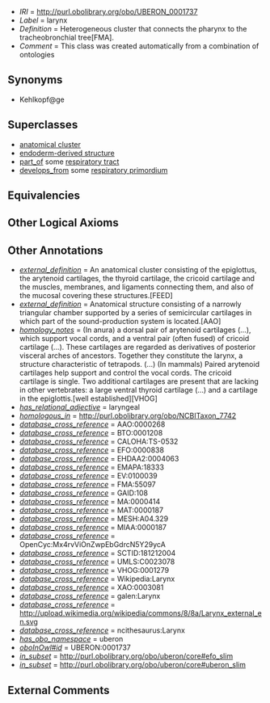  * *IRI* = http://purl.obolibrary.org/obo/UBERON_0001737
 * *Label* = larynx
 * *Definition* = Heterogeneous cluster that connects the pharynx to the tracheobronchial tree[FMA].
 * *Comment* = This class was created automatically from a combination of ontologies

## Synonyms

 * Kehlkopf@ge

## Superclasses

 * [anatomical cluster](../../UBERON/77/UBERON_0000477.md)
 * [endoderm-derived structure](../../UBERON/19/UBERON_0004119.md)
 * [part_of](../../BFO/50/BFO_0000050.md) some [respiratory tract](../../UBERON/65/UBERON_0000065.md)
 * [develops_from](../../RO/02/RO_0002202.md) some [respiratory primordium](../../UBERON/47/UBERON_0008947.md)

## Equivalencies


## Other Logical Axioms


## Other Annotations

 * *[external_definition](../../UBPROP/01/UBPROP_0000001.md)* = An anatomical cluster consisting of the epiglottus, the arytenoid cartilages, the thyroid cartilage, the cricoid cartilage and the muscles, membranes, and ligaments connecting them, and also of the mucosal covering these structures.[FEED]
 * *[external_definition](../../UBPROP/01/UBPROP_0000001.md)* = Anatomical structure consisting of a narrowly triangular chamber supported by a series of semicircular cartilages in which part of the sound-production system is located.[AAO]
 * *[homology_notes](../../UBPROP/03/UBPROP_0000003.md)* =  (In anura) a dorsal pair of arytenoid cartilages (...), which support vocal cords, and a ventral pair (often fused) of cricoid cartilage (...). These cartilages are regarded as derivatives of posterior visceral arches of ancestors. Together they constitute the larynx, a structure characteristic of tetrapods. (...) (In mammals) Paired arytenoid cartilages help support and control the vocal cords. The cricoid cartilage is single. Two additional cartilages are present that are lacking in other vertebrates: a large ventral thyroid cartilage (...) and a cartilage in the epiglottis.[well established][VHOG]
 * *[has_relational_adjective](../../UBPROP/07/UBPROP_0000007.md)* = laryngeal
 * *[homologous_in](../../core#homologous/in/core#homologous_in.md)* = http://purl.obolibrary.org/obo/NCBITaxon_7742
 * *[database_cross_reference](../../ef/oboInOwl#hasDbXref.md)* = AAO:0000268
 * *[database_cross_reference](../../ef/oboInOwl#hasDbXref.md)* = BTO:0001208
 * *[database_cross_reference](../../ef/oboInOwl#hasDbXref.md)* = CALOHA:TS-0532
 * *[database_cross_reference](../../ef/oboInOwl#hasDbXref.md)* = EFO:0000838
 * *[database_cross_reference](../../ef/oboInOwl#hasDbXref.md)* = EHDAA2:0004063
 * *[database_cross_reference](../../ef/oboInOwl#hasDbXref.md)* = EMAPA:18333
 * *[database_cross_reference](../../ef/oboInOwl#hasDbXref.md)* = EV:0100039
 * *[database_cross_reference](../../ef/oboInOwl#hasDbXref.md)* = FMA:55097
 * *[database_cross_reference](../../ef/oboInOwl#hasDbXref.md)* = GAID:108
 * *[database_cross_reference](../../ef/oboInOwl#hasDbXref.md)* = MA:0000414
 * *[database_cross_reference](../../ef/oboInOwl#hasDbXref.md)* = MAT:0000187
 * *[database_cross_reference](../../ef/oboInOwl#hasDbXref.md)* = MESH:A04.329
 * *[database_cross_reference](../../ef/oboInOwl#hasDbXref.md)* = MIAA:0000187
 * *[database_cross_reference](../../ef/oboInOwl#hasDbXref.md)* = OpenCyc:Mx4rvViOnZwpEbGdrcN5Y29ycA
 * *[database_cross_reference](../../ef/oboInOwl#hasDbXref.md)* = SCTID:181212004
 * *[database_cross_reference](../../ef/oboInOwl#hasDbXref.md)* = UMLS:C0023078
 * *[database_cross_reference](../../ef/oboInOwl#hasDbXref.md)* = VHOG:0001279
 * *[database_cross_reference](../../ef/oboInOwl#hasDbXref.md)* = Wikipedia:Larynx
 * *[database_cross_reference](../../ef/oboInOwl#hasDbXref.md)* = XAO:0003081
 * *[database_cross_reference](../../ef/oboInOwl#hasDbXref.md)* = galen:Larynx
 * *[database_cross_reference](../../ef/oboInOwl#hasDbXref.md)* = http://upload.wikimedia.org/wikipedia/commons/8/8a/Larynx_external_en.svg
 * *[database_cross_reference](../../ef/oboInOwl#hasDbXref.md)* = ncithesaurus:Larynx
 * *[has_obo_namespace](../../ce/oboInOwl#hasOBONamespace.md)* = uberon
 * *[oboInOwl#id](../../id/oboInOwl#id.md)* = UBERON:0001737
 * *[in_subset](../../et/oboInOwl#inSubset.md)* = http://purl.obolibrary.org/obo/uberon/core#efo_slim
 * *[in_subset](../../et/oboInOwl#inSubset.md)* = http://purl.obolibrary.org/obo/uberon/core#uberon_slim

## External Comments

